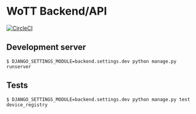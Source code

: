 # WoTT Backend/API

[![CircleCI](https://circleci.com/gh/WoTTsecurity/api.svg?style=svg)](https://circleci.com/gh/WoTTsecurity/api)

## Development server


```
$ DJANGO_SETTINGS_MODULE=backend.settings.dev python manage.py runserver
```

## Tests

```
$ DJANGO_SETTINGS_MODULE=backend.settings.dev python manage.py test device_registry
```
